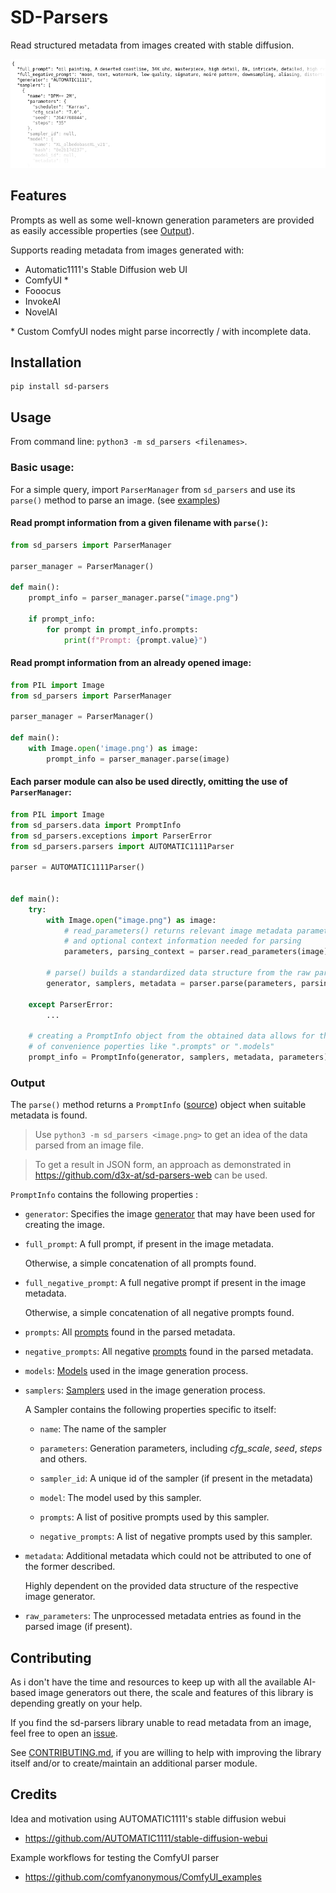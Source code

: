 # SD-Parsers
Read structured metadata from images created with stable diffusion.

![Example Output](example_output.png)

## Features

Prompts as well as some well-known generation parameters are provided as easily accessible properties (see [Output](#output)).

Supports reading metadata from images generated with:
* Automatic1111's Stable Diffusion web UI
* ComfyUI *
* Fooocus
* InvokeAI
* NovelAI

\* Custom ComfyUI nodes might parse incorrectly / with incomplete data.

## Installation
```
pip install sd-parsers
```

## Usage

From command line: ```python3 -m sd_parsers <filenames>```.


### Basic usage:

For a simple query, import ```ParserManager``` from ```sd_parsers``` and use its ```parse()``` method to parse an image. (see [examples](examples))

#### Read prompt information from a given filename with `parse()`:
```python
from sd_parsers import ParserManager

parser_manager = ParserManager()

def main():
    prompt_info = parser_manager.parse("image.png")

    if prompt_info:
        for prompt in prompt_info.prompts:
            print(f"Prompt: {prompt.value}")
```

#### Read prompt information from an already opened image:
```python
from PIL import Image
from sd_parsers import ParserManager

parser_manager = ParserManager()

def main():
    with Image.open('image.png') as image:
        prompt_info = parser_manager.parse(image)
```

#### Each parser module can also be used directly, omitting the use of ```ParserManager```:

```python
from PIL import Image
from sd_parsers.data import PromptInfo
from sd_parsers.exceptions import ParserError
from sd_parsers.parsers import AUTOMATIC1111Parser

parser = AUTOMATIC1111Parser()


def main():
    try:
        with Image.open("image.png") as image:
            # read_parameters() returns relevant image metadata parameters
            # and optional context information needed for parsing
            parameters, parsing_context = parser.read_parameters(image)

        # parse() builds a standardized data structure from the raw parameters
        generator, samplers, metadata = parser.parse(parameters, parsing_context)

    except ParserError:
        ...

    # creating a PromptInfo object from the obtained data allows for the use
    # of convenience poperties like ".prompts" or ".models"
    prompt_info = PromptInfo(generator, samplers, metadata, parameters)
```

### Output
The `parse()` method returns a `PromptInfo` ([source](src/sd_parsers/data/prompt_info.py)) object when suitable metadata is found.

> Use ```python3 -m sd_parsers <image.png>``` to get an idea of the data parsed from an image file.

> To get a result in JSON form, an approach as demonstrated in https://github.com/d3x-at/sd-parsers-web can be used.

`PromptInfo` contains the following properties :
* `generator`: Specifies the image [generator](src/sd_parsers/data/generators.py) that may have been used for creating the image.

* `full_prompt`: A full prompt, if present in the image metadata.

  Otherwise, a simple concatenation of all prompts found.

* `full_negative_prompt`: A full negative prompt if present in the image metadata. 
  
  Otherwise, a simple concatenation of all negative prompts found.

* `prompts`: All [prompts](src/sd_parsers/data/prompt.py) found in the parsed metadata.

* `negative_prompts`: All negative [prompts](src/sd_parsers/data/prompt.py) found in the parsed metadata.

* `models`: [Models](src/sd_parsers/data/model.py) used in the image generation process.

* `samplers`: [Samplers](src/sd_parsers/data/sampler.py) used in the image generation process.

  A Sampler contains the following properties specific to itself:
    * `name`: The name of the sampler

    * `parameters`: Generation parameters, including _cfg_scale_, _seed_, _steps_ and others.

    * `sampler_id`: A unique id of the sampler (if present in the metadata)

    * `model`: The model used by this sampler.

    * `prompts`: A list of positive prompts used by this sampler.
    
    * `negative_prompts`: A list of negative prompts used by this sampler.

* `metadata`: Additional metadata which could not be attributed to one of the former described.

  Highly dependent on the provided data structure of the respective image generator.

* `raw_parameters`: The unprocessed metadata entries as found in the parsed image (if present).

## Contributing
As i don't have the time and resources to keep up with all the available AI-based image generators out there, the scale and features of this library is depending greatly on your help.

If you find the sd-parsers library unable to read metadata from an image, feel free to open an [issue](https://github.com/d3x-at/sd-parsers/issues).

See [CONTRIBUTING.md](https://github.com/d3x-at/sd-parsers/blob/master/.github/CONTRIBUTING.md), if you are willing to help with improving the library itself and/or to create/maintain an additional parser module.


## Credits
Idea and motivation using AUTOMATIC1111's stable diffusion webui
- https://github.com/AUTOMATIC1111/stable-diffusion-webui

Example workflows for testing the ComfyUI parser
- https://github.com/comfyanonymous/ComfyUI_examples
